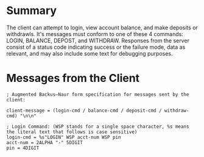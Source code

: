 # Summary
The client can attempt to login, view account balance, and make deposits or withdrawls. It's messages must conform to one of these 4 commands: LOGIN, BALANCE, DEPOST, and WITHDRAW.
Responses from the server consist of a status code indicating success or the failure mode, data as relevant, and may also include some text for debugging purposes.

# Messages from the Client
```
; Augmented Backus–Naur form specification for messages sent by the client:

client-message = (login-cmd / balance-cmd / deposit-cmd / withdraw-cmd) "\n\n"

; Login Command: (WSP stands for a single space character, %s means the literal text that follows is case sensitive)
login-cmd = %s"LOGIN" WSP acct-num WSP pin
acct-num = 2ALPHA "-" 5DIGIT
pin = 4DIGIT


```
